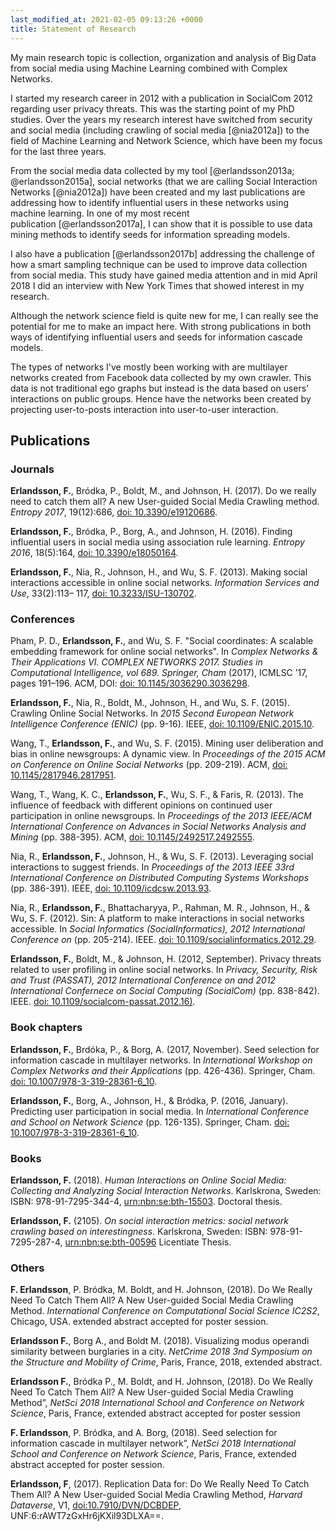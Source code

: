 ```yaml
---
last_modified_at: 2021-02-05 09:13:26 +0000
title: Statement of Research
---
```

My main research topic is collection, organization and analysis of Big Data from social media using Machine Learning combined with Complex Networks.

I started my research career in 2012 with a publication in SocialCom 2012 regarding user privacy threats. This was the starting point of my PhD studies. Over the years my research interest have switched from security and social media (including crawling of social media [@nia2012a]) to the field of Machine Learning and Network Science, which have been my focus for the last three years.

From the social media data collected by my tool
[@erlandsson2013a; @erlandsson2015a], social networks (that we are
calling Social Interaction Networks [@nia2012a]) have been created and
my last publications are addressing how to identify influential users in
these networks using machine learning. In one of my most recent
publication [@erlandsson2017a], I can show that it is possible to use
data mining methods to identify seeds for information spreading models.

I also have a publication [@erlandsson2017b] addressing the challenge of
how a smart sampling technique can be used to improve data collection
from social media. This study have gained media attention and in mid
April 2018 I did an interview with New York Times that showed interest
in my research.

Although the network science field is quite new for me, I can really see
the potential for me to make an impact here. With strong publications in
both ways of identifying influential users and seeds for information
cascade models.

The types of networks I've mostly been working with are multilayer
networks created from Facebook data collected by my own crawler. This
data is not traditional ego graphs but instead is the data based on
users' interactions on public groups. Hence have the networks been
created by projecting user-to-posts interaction into user-to-user
interaction.

## Publications

<!-- https://libguides.murdoch.edu.au/APA/home -->

### Journals

**Erlandsson, F.**, Bródka, P., Boldt, M., and Johnson, H. (2017). Do we really need to catch them all? A new User-guided Social Media Crawling method. *Entropy 2017*, 19(12):686, [doi: 10.3390/e19120686](https://doi.org/10.3390/e19120686).

**Erlandsson, F.**, Bródka, P., Borg, A., and Johnson, H. (2016). Finding influential users in social media using association rule learning. *Entropy 2016*, 18(5):164, [doi: 10.3390/e18050164](https://doi.org/10.3390/e18050164).

**Erlandsson, F.**, Nia, R., Johnson, H., and Wu, S. F. (2013). Making social interactions accessible in online social networks. *Information Services and Use*, 33(2):113– 117, [doi: 10.3233/ISU-130702](https://doi.org/10.3233/ISU-130702).

### Conferences

Pham, P. D., **Erlandsson, F.**, and Wu, S. F. "Social coordinates: A scalable embedding framework for online social networks". In *Complex Networks & Their Applications VI. COMPLEX NETWORKS 2017. Studies in Computational Intelligence, vol 689. Springer, Cham* (2017), ICMLSC ’17, pages 191–196. ACM, DOI: [doi: 10.1145/3036290.3036298](https://dx.doi.org/10.1145/3036290.3036298).

**Erlandsson, F.**, Nia, R., Boldt, M., Johnson, H., and Wu, S. F. (2015). Crawling Online Social Networks. In *2015 Second European Network Intelligence Conference (ENIC)* (pp. 9-16). IEEE, [doi: 10.1109/ENIC.2015.10](https://doi.org/10.1109/ENIC.2015.10).

Wang, T., **Erlandsson, F.**, and Wu, S. F. (2015). Mining user deliberation and bias in online newsgroups: A dynamic view. In *Proceedings of the 2015 ACM on Conference on Online Social Networks* (pp. 209-219). ACM, [doi: 10.1145/2817946.2817951](https://doi.org/10.1145/2817946.2817951).

Wang, T., Wang, K. C., **Erlandsson, F.**, Wu, S. F., & Faris, R. (2013). The influence of feedback with different opinions on continued user participation in online newsgroups. In *Proceedings of the 2013 IEEE/ACM International Conference on Advances in Social Networks Analysis and Mining* (pp. 388-395). ACM, [doi: 10.1145/2492517.2492555](https://doi.org/10.1145/2492517.2492555).

Nia, R., **Erlandsson, F.**, Johnson, H., & Wu, S. F. (2013). Leveraging social interactions to suggest friends. In *Proceedings of the 2013 IEEE 33rd International Conference on Distributed Computing Systems Workshops* (pp. 386-391). IEEE, [doi: 10.1109/icdcsw.2013.93](https://doi.org/10.1109/icdcsw.2013.93).

Nia, R., **Erlandsson, F.**, Bhattacharyya, P., Rahman, M. R., Johnson, H., & Wu, S. F. (2012). Sin: A platform to make interactions in social networks accessible. In *Social Informatics (SocialInformatics), 2012 International Conference on* (pp. 205-214). IEEE. [doi: 10.1109/socialinformatics.2012.29](https://doi.org/10.1109/socialinformatics.2012.29).

**Erlandsson, F.**, Boldt, M., & Johnson, H. (2012, September). Privacy threats related to user profiling in online social networks. In *Privacy, Security, Risk and Trust (PASSAT), 2012 International Conference on and 2012 International Confernece on Social Computing (SocialCom)* (pp. 838-842). IEEE. [doi: 10.1109/socialcom-passat.2012.16)](https://doi.org/10.1109/socialcom-passat.2012.16).

### Book chapters

**Erlandsson, F.**, Brdóka, P., & Borg, A. (2017, November). Seed selection for information cascade in multilayer networks. In *International Workshop on Complex Networks and their Applications* (pp. 426-436). Springer, Cham. [doi: 10.1007/978-3-319-28361-6_10](https://doi.org/10.1007/978-3-319-28361-6_10).

**Erlandsson, F.**, Borg, A., Johnson, H., & Bródka, P. (2016, January). Predicting user participation in social media. In *International Conference and School on Network Science* (pp. 126-135). Springer, Cham. [doi: 10.1007/978-3-319-28361-6_10](https://doi.org/10.1007/978-3-319-28361-6_10).

### Books

**Erlandsson, F.** (2018). *Human Interactions on Online Social Media: Collecting and Analyzing Social Interaction Networks*. Karlskrona, Sweden: ISBN: 978-91-7295-344-4, [urn:nbn:se:bth-15503](http://urn.kb.se/resolve?urn=urn%3Anbn%3Ase%3Abth-15503). Doctoral thesis.

**Erlandsson, F.** (2105). *On social interaction metrics: social network crawling based on interestingness*. Karlskrona, Sweden: ISBN: 978-91-7295-287-4, [urn:nbn:se:bth-00596](http://urn.kb.se/resolve?urn=urn%3Anbn%3Ase%3Abth-00596) Licentiate Thesis.

### Others

**F. Erlandsson**, P. Bródka, M. Boldt, and H. Johnson, (2018). Do We Really Need To Catch Them All? A New User-guided Social Media Crawling Method. *International Conference on Computational Social Science IC2S2*, Chicago, USA. extended abstract accepted for poster session.

**Erlandsson F.**, Borg A., and Boldt M. (2018). Visualizing modus operandi similarity between burglaries in a city. *NetCrime 2018 3nd Symposium on the Structure and Mobility of Crime*, Paris, France, 2018, extended abstract.

**Erlandsson F.**, Bródka P., M. Boldt, and H. Johnson, (2018). Do We Really Need To Catch Them All? A New User-guided Social Media Crawling Method”, *NetSci 2018 International School and Conference on Network Science*, Paris, France, extended abstract accepted for poster session

**F. Erlandsson**, P. Bródka, and A. Borg, (2018). Seed selection for information cascade in multilayer network”, *NetSci 2018 International School and Conference on Network Science*, Paris, France, extended abstract accepted for poster session.

**Erlandsson, F**, (2017). Replication Data for: Do We Really Need To Catch Them All? A New User-guided Social Media Crawling Method, *Harvard Dataverse*, V1, [doi:10.7910/DVN/DCBDEP](https://doi.org/10.7910/DVN/DCBDEP), UNF:6:rAWT7zGxHr6jKXil93DLXA==.
